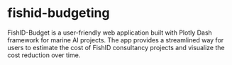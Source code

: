 # fishid-budgeting
FishID-Budget is a user-friendly web application built with Plotly Dash framework for marine AI projects. The app provides a streamlined way for users to estimate the cost of FishID consultancy projects and visualize the cost reduction over time. 
